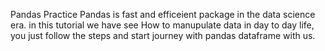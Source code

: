 Pandas Practice
Pandas is fast and efficeient package in the data science era. in this tutorial we have see How to manupulate data in day to day life, you just follow the steps and start journey with pandas dataframe with us.
